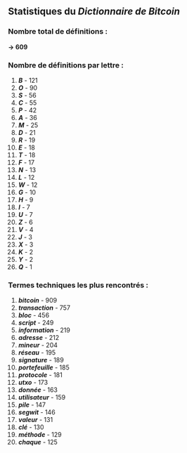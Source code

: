 ## Statistiques du *Dictionnaire de Bitcoin*

### Nombre total de définitions : 
**-> 609**

### Nombre de définitions par lettre :
1. ***B*** - 121
2. ***O*** - 90
3. ***S*** - 56
4. ***C*** - 55
5. ***P*** - 42
6. ***A*** - 36
7. ***M*** - 25
8. ***D*** - 21
9. ***R*** - 19
10. ***E*** - 18
11. ***T*** - 18
12. ***F*** - 17
13. ***N*** - 13
14. ***L*** - 12
15. ***W*** - 12
16. ***G*** - 10
17. ***H*** - 9
18. ***I*** - 7
19. ***U*** - 7
20. ***Z*** - 6
21. ***V*** - 4
22. ***J*** - 3
23. ***X*** - 3
24. ***K*** - 2
25. ***Y*** - 2
26. ***Q*** - 1

### Termes techniques les plus rencontrés :
1. ***bitcoin*** - 909
2. ***transaction*** - 757
3. ***bloc*** - 456
4. ***script*** - 249
5. ***information*** - 219
6. ***adresse*** - 212
7. ***mineur*** - 204
8. ***réseau*** - 195
9. ***signature*** - 189
10. ***portefeuille*** - 185
11. ***protocole*** - 181
12. ***utxo*** - 173
13. ***donnée*** - 163
14. ***utilisateur*** - 159
15. ***pile*** - 147
16. ***segwit*** - 146
17. ***valeur*** - 131
18. ***clé*** - 130
19. ***méthode*** - 129
20. ***chaque*** - 125
